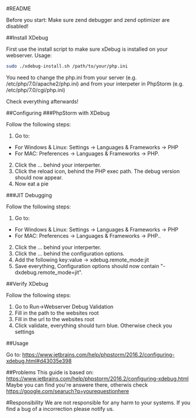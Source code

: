 
#README

Before you start:
Make sure zend debugger and zend optimizer are disabled!

##Install XDebug

First use the install script to make sure xDebug is installed on your webserver. Usage: 
```bash
sudo ./xdebug-install.sh /path/to/your/php.ini
```
You need to change the php.ini from your server (e.g. /etc/php/7.0/apache2/php.ini) and from your interpeter in PhpStorm (e.g. /etc/php/7.0/cgi/php.ini)

Check everything afterwards!

##Configuring
###PhpStorm with XDebug

Follow the following steps:

1. 	Go to:
   * For Windows & Linux: Settings -> Languages & Frameworks -> PHP
   * For MAC: Preferences -> Languages & Frameworks -> PHP.
2. 	Click the ... behind your interperter.
3. 	Click the reload icon, behind the PHP exec path. The debug version should now appear.
4. 	Now eat a pie

###JIT Debugging

Follow the following steps:

1. 	Go to:
   * For Windows & Linux: Settings -> Languages & Frameworks -> PHP
   * For MAC: Preferences -> Languages & Frameworks -> PHP..
2. Click the ... behind your interperter.
3. Click the ... behind the configuration options.
4. Add the following key:value -> xdebug.remote_mode:jit
5. Save everything, Configuration options should now contain "-dxdebug.remote_mode=jit".

##Verify XDebug

Follow the following steps:

1. Go to Run->Webserver Debug Validation
2. Fill in the path to the websites root
3. Fill in the url to the websites root
4. Click validate, everything should turn blue. Otherwise check you settings

##Usage

Go to: https://www.jetbrains.com/help/phpstorm/2016.2/configuring-xdebug.html#d43035e398

##Problems
This guide is based on: https://www.jetbrains.com/help/phpstorm/2016.2/configuring-xdebug.html
Maybe you can find you're answere there, otherwis check https://google.com/searuch?q=yourequestionhere

#Responsibility
We are not responsible for any harm to your systems. If you find a bug of a incorrection please notify us.
